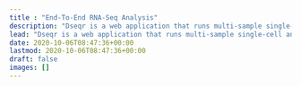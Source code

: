 ```yaml
---
title : "End-To-End RNA-Seq Analysis"
description: "Dseqr is a web application that runs multi-sample single-cell and bulk RNA-seq analyses from fastq → pathways → hits."
lead: "Dseqr is a web application that runs multi-sample single-cell and bulk RNA-seq analyses from fastq → pathways → hits."
date: 2020-10-06T08:47:36+00:00
lastmod: 2020-10-06T08:47:36+00:00
draft: false
images: []
---
```

